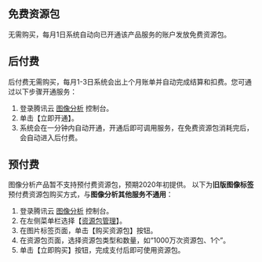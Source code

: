 ## 免费资源包
无需购买，每月1日系统自动向已开通该产品服务的账户发放免费资源包。

## 后付费
后付费无需购买，每月1-3日系统会出上个月账单并自动完成结算和扣费。您可通过以下步骤开通服务：
1. 登录腾讯云 [图像分析](https://console.cloud.tencent.com/tiia) 控制台。
2. 单击【立即开通】。
3. 系统会在一分钟内自动开通，开通后即可调用服务，在免费资源包消耗完后，会自动进入后付费。

## 预付费
图像分析产品暂不支持预付费资源包，预期2020年初提供。
以下为**旧版图像标签**预付费资源包购买方式，与**图像分析其他服务不通用**：
1. 登录腾讯云 [图像分析](https://console.cloud.tencent.com/tiia/detectlabel) 控制台。
2. 在左侧菜单栏选择【[资源包管理](https://console.cloud.tencent.com/tiia/resource)】。
3. 在图片标签页面，单击【购买资源包】按钮。
4. 在资源包页面，选择资源包类型和数量，如“1000万次资源包、1个”。
5. 单击【立即购买】按钮，完成支付后即可使用资源包。  

